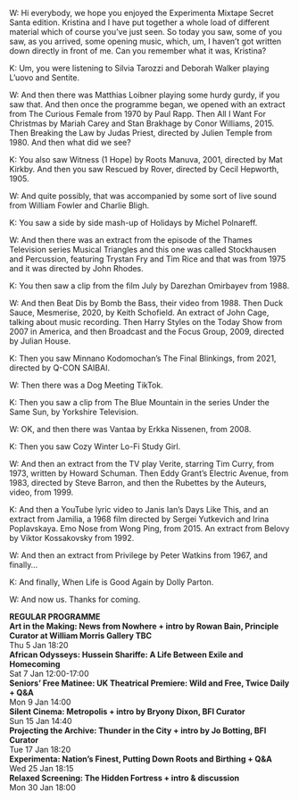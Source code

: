 
W: Hi everybody, we hope you enjoyed the Experimenta Mixtape Secret Santa edition. Kristina and I have put together a whole load of different material which of course you’ve just seen. So today you saw, some of you saw, as you arrived, some opening music, which, um, I haven’t got written down directly in front of me. Can you remember what it was, Kristina?

K: Um, you were listening to Silvia Tarozzi and Deborah Walker playing L’uovo and Sentite.

W: And then there was Matthias Loibner playing some hurdy gurdy, if you saw that. And then once the programme began, we opened with an extract from The Curious Female from 1970 by Paul Rapp. Then All I Want For Christmas by Mariah Carey and Stan Brakhage by Conor Williams, 2015. Then Breaking the Law by Judas Priest, directed by Julien Temple from 1980. And then what did we see?

K: You also saw Witness (1 Hope) by Roots Manuva, 2001, directed by Mat Kirkby. And then you saw Rescued by Rover, directed by Cecil Hepworth, 1905.

W: And quite possibly, that was accompanied by some sort of live sound from William Fowler and Charlie Bligh.

K: You saw a side by side mash-up of Holidays by Michel Polnareff.

W: And then there was an extract from the episode of the Thames Television series Musical Triangles and this one was called Stockhausen and Percussion, featuring Trystan Fry and Tim Rice and that was from 1975 and it was directed by John Rhodes.

K: You then saw a clip from the film July by Darezhan Omirbayev from 1988.

W: And then Beat Dis by Bomb the Bass, their video from 1988. Then Duck Sauce, Mesmerise, 2020, by Keith Schofield. An extract of John Cage, talking about music recording. Then Harry Styles on the Today Show from 2007 in America, and then Broadcast and the Focus Group, 2009, directed by Julian House.

K: Then you saw Minnano Kodomochan’s The Final Blinkings, from 2021, directed by Q-CON SAIBAI.

W: Then there was a Dog Meeting TikTok.

K: Then you saw a clip from The Blue Mountain in the series Under the Same Sun, by Yorkshire Television.

W: OK, and then there was Vantaa by Erkka Nissenen, from 2008.

K: Then you saw Cozy Winter Lo-Fi Study Girl.

W: And then an extract from the TV play Verite, starring Tim Curry, from 1973, written by Howard Schuman. Then Eddy Grant’s Electric Avenue, from 1983, directed by Steve Barron, and then the Rubettes by the Auteurs, video, from 1999.

K: And then a YouTube lyric video to Janis Ian’s Days Like This, and an extract from Jamilia, a 1968 film directed by Sergei Yutkevich and Irina Poplavskaya. Emo Nose from Wong Ping, from 2015. An extract from Belovy by Viktor Kossakovsky from 1992.

W: And then an extract from Privilege by Peter Watkins from 1967, and finally…

K: And finally, When Life is Good Again by Dolly Parton.

W: And now us. Thanks for coming.

**REGULAR PROGRAMME**  
**Art in the Making: News from Nowhere + intro by Rowan Bain, Principle Curator at William Morris Gallery TBC**  
Thu 5 Jan 18:20  
**African Odysseys: Hussein Shariffe: A Life Between Exile and Homecoming**  
Sat 7 Jan 12:00-17:00  
**Seniors’ Free Matinee: UK Theatrical Premiere: Wild and Free, Twice Daily + Q&A**  
Mon 9 Jan 14:00  
**Silent Cinema: Metropolis + intro by Bryony Dixon, BFI Curator**  
Sun 15 Jan 14:40  
**Projecting the Archive: Thunder in the City + intro by Jo Botting, BFI Curator**  
Tue 17 Jan 18:20  
**Experimenta: Nation’s Finest, Putting Down Roots and Birthing + Q&A**  
Wed 25 Jan 18:15  
**Relaxed Screening: The Hidden Fortress + intro & discussion**  
Mon 30 Jan 18:00  
<!--stackedit_data:
eyJoaXN0b3J5IjpbLTcwNzY5MTUxNV19
-->